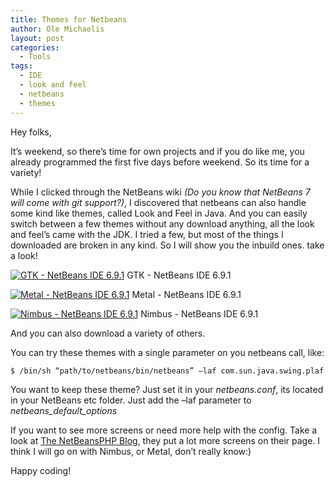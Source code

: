 ```yaml
---
title: Themes for Netbeans
author: Ole Michaelis
layout: post
categories:
  - Tools
tags:
  - IDE
  - look and feel
  - netbeans
  - themes
---
```


Hey folks,

It’s weekend, so there’s time for own projects and if you do like me, you already programmed the first five days before weekend. So its time for a variety!

While I clicked through the NetBeans wiki *(Do you know that NetBeans 7 will come with git support?)*, I discovered that netbeans can also handle some kind like themes, called Look and Feel in Java. And you can easily switch between a few themes without any download anything, all the look and feel’s came with the JDK. I tried a few, but most of the things I downloaded are broken in any kind. So I will show you the inbuild ones. take a look!

[![GTK - NetBeans IDE 6.9.1][1]][1]
GTK - NetBeans IDE 6.9.1

[![Metal - NetBeans IDE 6.9.1][2]][2]
Metal - NetBeans IDE 6.9.1

[![Nimbus - NetBeans IDE 6.9.1][3]][3]
Nimbus - NetBeans IDE 6.9.1

And you can also download a﻿﻿ variety of others.

 [1]: //assets/uploads/2011/01/playground-NetBeans-IDE-6.9.1_003.png
 [2]: //assets/uploads/2011/01/playground-NetBeans-IDE-6.9.1_004.png
 [3]: //assets/uploads/2011/01/playground-NetBeans-IDE-6.9.1_006.png

You can try these themes with a single parameter on you netbeans call, like:

```bash
$ /bin/sh “path/to/netbeans/bin/netbeans” –laf com.sun.java.swing.plaf.nimbus.NimbusLookAndFeel
```

You want to keep these theme? Just set it in your *netbeans.conf*, its located in your NetBeans etc folder. Just add the –laf parameter to ﻿*netbeans\_default\_options*

If you want to see more screens or need more help with the config. Take a look at [The NetBeansPHP Blog][4], they put a lot more screens on their page. I think I will go on with Nimbus, or Metal, don’t really know:)

 [4]: http://blogs.sun.com/netbeansphp/entry/how_to_change_look_and

Happy coding!

